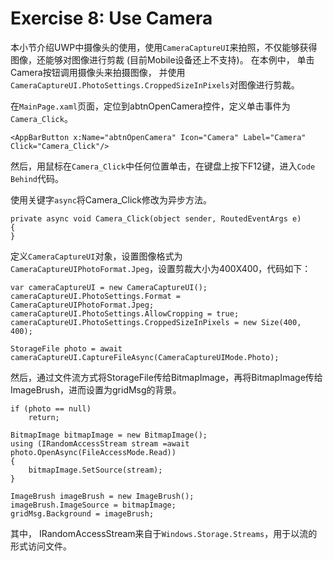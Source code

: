 # Exercise 8: Use Camera

本小节介绍UWP中摄像头的使用，使用`CameraCaptureUI`来拍照，不仅能够获得图像，还能够对图像进行剪裁 (目前Mobile设备还上不支持)。 在本例中， 单击Camera按钮调用摄像头来拍摄图像， 并使用`CameraCaptureUI.PhotoSettings.CroppedSizeInPixels`对图像进行剪裁。

在`MainPage.xaml`页面，定位到abtnOpenCamera控件，定义单击事件为`Camera_Click`。

	<AppBarButton x:Name="abtnOpenCamera" Icon="Camera" Label="Camera" Click="Camera_Click"/>

然后，用鼠标在`Camera_Click`中任何位置单击，在键盘上按下F12键，进入`Code Behind`代码。

使用关键字`async`将Camera_Click修改为异步方法。

    private async void Camera_Click(object sender, RoutedEventArgs e)
    {
    }

定义`CameraCaptureUI`对象，设置图像格式为`CameraCaptureUIPhotoFormat.Jpeg`，设置剪裁大小为400X400，代码如下：

    var cameraCaptureUI = new CameraCaptureUI();
    cameraCaptureUI.PhotoSettings.Format = CameraCaptureUIPhotoFormat.Jpeg;
    cameraCaptureUI.PhotoSettings.AllowCropping = true;
    cameraCaptureUI.PhotoSettings.CroppedSizeInPixels = new Size(400, 400);

    StorageFile photo = await cameraCaptureUI.CaptureFileAsync(CameraCaptureUIMode.Photo);

然后，通过文件流方式将StorageFile传给BitmapImage，再将BitmapImage传给ImageBrush，进而设置为gridMsg的背景。

    if (photo == null)
        return;

    BitmapImage bitmapImage = new BitmapImage();
    using (IRandomAccessStream stream =await photo.OpenAsync(FileAccessMode.Read))
    {
        bitmapImage.SetSource(stream);
    }

    ImageBrush imageBrush = new ImageBrush();
    imageBrush.ImageSource = bitmapImage;
    gridMsg.Background = imageBrush;

其中， IRandomAccessStream来自于`Windows.Storage.Streams`，用于以流的形式访问文件。
